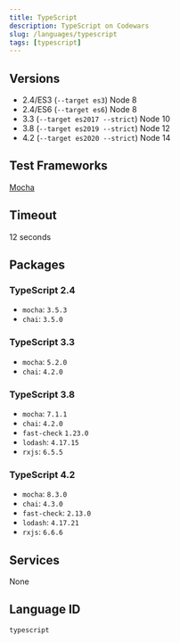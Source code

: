 ```yaml
---
title: TypeScript
description: TypeScript on Codewars
slug: /languages/typescript
tags: [typescript]
---
```



## Versions
- 2.4/ES3 (`--target es3`) Node 8
- 2.4/ES6 (`--target es6`) Node 8
- 3.3 (`--target es2017 --strict`) Node 10
- 3.8 (`--target es2019 --strict`) Node 12
- 4.2 (`--target es2020 --strict`) Node 14

## Test Frameworks
[Mocha](http://mochajs.org/)

## Timeout
12 seconds

## Packages

### TypeScript 2.4

- `mocha`: `3.5.3`
- `chai`: `3.5.0`

### TypeScript 3.3

- `mocha`: `5.2.0`
- `chai`: `4.2.0`

### TypeScript 3.8

- `mocha`: `7.1.1`
- `chai`: `4.2.0`
- `fast-check` `1.23.0`
- `lodash`: `4.17.15`
- `rxjs`: `6.5.5`

### TypeScript 4.2

- `mocha`: `8.3.0`
- `chai`: `4.3.0`
- `fast-check`: `2.13.0`
- `lodash`: `4.17.21`
- `rxjs`: `6.6.6`

## Services
None

## Language ID
`typescript`
